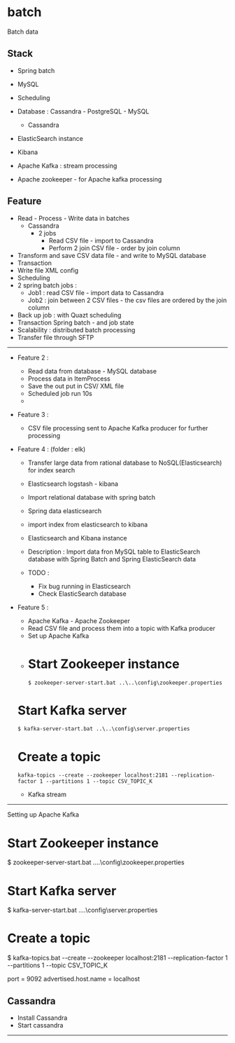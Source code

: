 # batch
Batch data 


## Stack 
+ Spring batch 
+ MySQL 
+ Scheduling 
+ Database : Cassandra - PostgreSQL - MySQL
    + Cassandra  

+ ElasticSearch instance 
+ Kibana 
+ Apache Kafka : stream processing 
+ Apache zookeeper - for Apache kafka processing 



## Feature 
+ Read - Process - Write data in batches 
    + Cassandra 
        + 2 jobs 
            + Read CSV file - import to Cassandra 
            + Perform 2 join CSV file - order by join column 
+ Transform and save CSV data file - and write to MySQL database 
+ Transaction 
+ Write file XML config 
+ Scheduling 
+ 2 spring batch jobs : 
    + Job1 : read CSV file - import data to Cassandra 
    + Job2 : join between 2 CSV files - the csv files are ordered by the join column
+ Back up job : with Quazt scheduling 
+ Transaction Spring batch - and job state
+ Scalability : distributed batch processing  
+ Transfer file through SFTP



---
+ Feature 2 : 
    + Read data from database - MySQL database 
    + Process data in ItemProcess 
    + Save the out put  in CSV/ XML file 
    + Scheduled job run 10s 
    + 
    
+ Feature 3 : 
    + CSV file processing sent to Apache Kafka producer for further processing  
    
+ Feature 4 : (folder : elk)
    + Transfer large data from rational database to NoSQL(Elasticsearch) for index search 
    + Elasticsearch logstash - kibana 
    + Import relational database with spring batch 
    + Spring data elasticsearch 
    + import index from elasticsearch to kibana 
    + Elasticsearch and Kibana instance 
    + Description : Import data fron MySQL table to ElasticSearch database with Spring Batch and Spring ElasticSearch data 

    + TODO : 
        + Fix bug running in Elasticsearch 
        + Check ElasticSearch database 
    


+ Feature 5 : 
    + Apache Kafka - Apache Zookeeper 
    + Read CSV file and process them into a topic with Kafka producer 
    + Set up Apache Kafka   
    + # Start Zookeeper instance 
        `$ zookeeper-server-start.bat ..\..\config\zookeeper.properties`
  
  # Start Kafka server
  `$ kafka-server-start.bat ..\..\config\server.properties`
  
  # Create a topic
  `kafka-topics --create --zookeeper localhost:2181 --replication-factor 1 --partitions 1 --topic CSV_TOPIC_K`

    + Kafka stream 




    

--------- 



Setting up Apache Kafka
  # Start Zookeeper instance 
  $ zookeeper-server-start.bat ..\..\config\zookeeper.properties
  
  # Start Kafka server
  $ kafka-server-start.bat ..\..\config\server.properties
  
  # Create a topic
  $ kafka-topics.bat --create --zookeeper localhost:2181 --replication-factor 1 --partitions 1 --topic CSV_TOPIC_K
  

port = 9092
advertised.host.name = localhost 

 


## Cassandra 

+ Install Cassandra 
+ Start cassandra  


----- 

